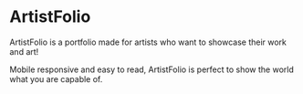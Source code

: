 <h1>ArtistFolio</h1>
<p>ArtistFolio is a portfolio made for artists who want to showcase their work and art!</p>
<p>Mobile responsive and easy to read, ArtistFolio is perfect to show the world what you are capable of.</p>
